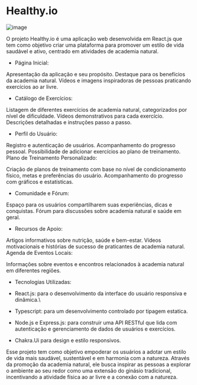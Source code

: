# Healthy.io

![image](https://github.com/DEVLevid/Healthy.io/assets/120687641/90b4f474-ebd8-43e4-9671-4a8aeff1f580)

O projeto Healthy.io é uma aplicação web desenvolvida em React.js que tem como objetivo criar uma plataforma para promover um estilo de vida saudável e ativo, centrado em atividades de academia natural.

- Página Inicial:

Apresentação da aplicação e seu propósito.
Destaque para os benefícios da academia natural.
Vídeos e imagens inspiradoras de pessoas praticando exercícios ao ar livre.

- Catálogo de Exercícios:

Listagem de diferentes exercícios de academia natural, categorizados por nível de dificuldade.
Vídeos demonstrativos para cada exercício.
Descrições detalhadas e instruções passo a passo.

- Perfil do Usuário:

Registro e autenticação de usuários.
Acompanhamento do progresso pessoal.
Possibilidade de adicionar exercícios ao plano de treinamento.
Plano de Treinamento Personalizado:

Criação de planos de treinamento com base no nível de condicionamento físico, metas e preferências do usuário.
Acompanhamento do progresso com gráficos e estatísticas.

- Comunidade e Fórum:

Espaço para os usuários compartilharem suas experiências, dicas e conquistas.
Fórum para discussões sobre academia natural e saúde em geral.

- Recursos de Apoio:

Artigos informativos sobre nutrição, saúde e bem-estar.
Vídeos motivacionais e histórias de sucesso de praticantes de academia natural.
Agenda de Eventos Locais:

Informações sobre eventos e encontros relacionados à academia natural em diferentes regiões.

- Tecnologias Utilizadas:

 - React.js: para o desenvolvimento da interface do usuário responsiva e dinâmica.\

 - Typescript: para um desenvolvimento controlado por tipagem estatica.

 - Node.js e Express.js: para construir uma API RESTful que lida com autenticação e gerenciamento de dados de usuários e exercícios.

 - Chakra.Ui para design e estilo responsivos.

Esse projeto tem como objetivo empoderar os usuários a adotar um estilo de vida mais saudável, sustentável e em harmonia com a natureza. Através da promoção da academia natural, ele busca inspirar as pessoas a explorar o ambiente ao seu redor como uma extensão do ginásio tradicional, incentivando a atividade física ao ar livre e a conexão com a natureza.
